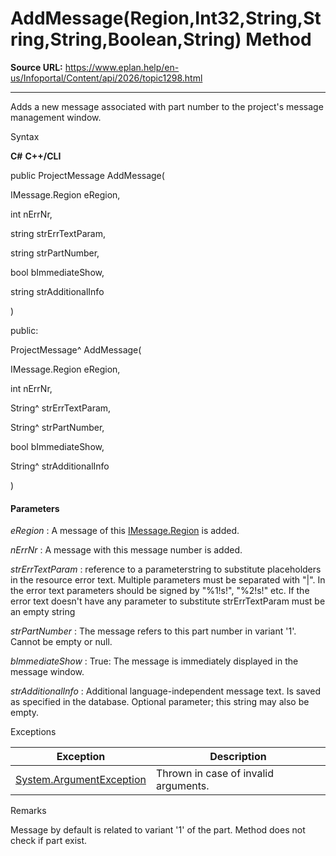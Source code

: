 # AddMessage(Region,Int32,String,String,String,Boolean,String) Method

**Source URL:** https://www.eplan.help/en-us/Infoportal/Content/api/2026/topic1298.html

---

Adds a new message associated with part number to the project's message management window.

Syntax

**C#**
**C++/CLI**


public ProjectMessage AddMessage( 

   IMessage.Region eRegion,

   int nErrNr,

   string strErrTextParam,

   string strPartNumber,

   bool bImmediateShow,

   string strAdditionalInfo

)

public:

ProjectMessage^ AddMessage( 

   IMessage.Region eRegion,

   int nErrNr,

   String^ strErrTextParam,

   String^ strPartNumber,

   bool bImmediateShow,

   String^ strAdditionalInfo

)


#### Parameters

*eRegion*
:   A message of this [IMessage.Region](Eplan.EplApi.EServicesu~Eplan.EplApi.EServices.IMessage+Region.html) is added.

*nErrNr*
:   A message with this message number is added.

*strErrTextParam*
:   reference to a parameterstring to substitute placeholders in the resource error text. Multiple parameters must be separated with "|". In the error text parameters should be signed by "%1!s!", "%2!s!" etc. If the error text doesn't have any parameter to substitute strErrTextParam must be an empty string

*strPartNumber*
:   The message refers to this part number in variant '1'. Cannot be empty or null.

*bImmediateShow*
:   True\: The message is immediately displayed in the message window.

*strAdditionalInfo*
:   Additional language\-independent message text. Is saved as specified in the database. Optional parameter; this string may also be empty.

Exceptions

| Exception | Description |
| --- | --- |
| [System.ArgumentException](#) | Thrown in case of invalid arguments. |

Remarks

Message by default is related to variant '1' of the part. Method does not check if part exist.
